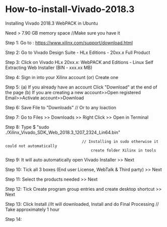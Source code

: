 # How-to-install-Vivado-2018.3
Installing Vivado 2018.3 WebPACK in Ubuntu

Need > 7.90 GB memory space           //Make sure you have it

Step 1: Go to : https://www.xilinx.com/support/download.html

Step 2: Go to Vivado Design Suite - HLx Editions - 20xx.x  Full Product

Step 3: Click on Vivado HLx 20xx.x: WebPACK and Editions - Linux Self Extracting Web Installer (BIN - xxx.xx MB)

Step 4: Sign in into your Xilinx account (or) Create one

Step 5: (a) If you already have an account Click "Download" at the end of the page
        (b) If you are creating a new account>>Open registered Email>>Activate account>>Download
        
Step 6: Save File to "Downloads"      // Or to any loaction

Step 7: Go to Files >> Downloads >> Right Click >> Open in Terminal

Step 8: Type $ "sudo ./Xilinx_Vivado_SDK_Web_2018.3_1207_2324_Lin64.bin" 

                                      // Installing in sudo otherwise it could not automatically 
                                          create folder Xilinx in tools
Step 9: It will auto automatically open Vivado Installer >> Next

Step 10: Tick all 3 boxes (End user License, WebTalk & Third party) >> Next

Step 11: Select the products needed >> Next

Step 12: Tick Create program group entries and create desktop shortcut >> Next

Step 13: Click Install        //It will downloaded, Install and do Final Processing
                              // Take approximately 1 hour

Step 14: 
